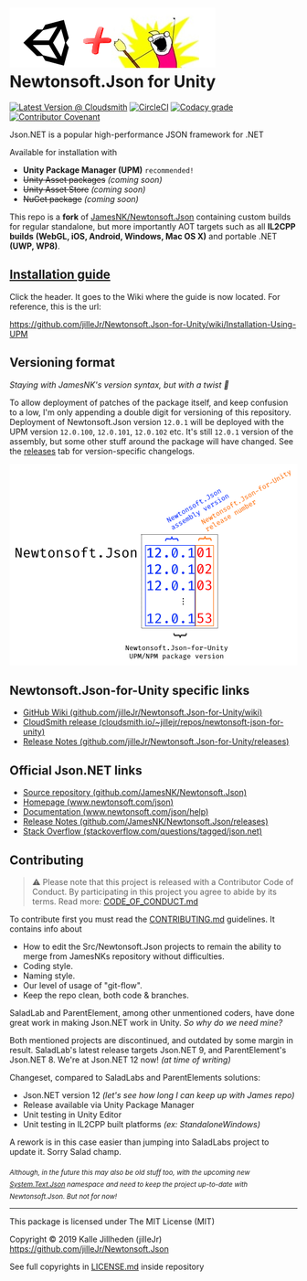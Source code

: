 # ![Logo](Doc/icons/logo-with-unity.png) Newtonsoft.Json for Unity

[![Latest Version @ Cloudsmith](https://api-prd.cloudsmith.io/badges/version/jillejr/newtonsoft-json-for-unity/npm/jillejr.newtonsoft.json-for-unity/latest/x/?render=true&badge_token=gAAAAABd0U7AyWhLGu6xjEAHz70w9zWbSk6ogsTrw3xvVpa2NXe7HJg_ua7r-G2cbWECxfM51y4uYgOdFOquHNoTQti080JM6w%3D%3D)](https://cloudsmith.io/~jillejr/repos/newtonsoft-json-for-unity/packages/detail/npm/jillejr.newtonsoft.json-for-unity/latest/)
[![CircleCI](https://img.shields.io/circleci/build/gh/jilleJr/Newtonsoft.Json-for-Unity/master?logo=circleci&style=flat-square)](https://circleci.com/gh/jilleJr/Newtonsoft.Json-for-Unity)
[![Codacy grade](https://img.shields.io/codacy/grade/f91156e7066c484588f4dba263c8cf45?logo=codacy&style=flat-square)](https://www.codacy.com/manual/jilleJr/Newtonsoft.Json-for-Unity?utm_source=github.com&utm_medium=referral&utm_content=jilleJr/Newtonsoft.Json-for-Unity&utm_campaign=Badge_Grade)
[![Contributor Covenant](https://img.shields.io/badge/Contributor%20Covenant-v2.0%20adopted-ff69b4.svg?style=flat-square)](/CODE_OF_CONDUCT.md)

Json.NET is a popular high-performance JSON framework for .NET

Available for installation with

- **Unity Package Manager (UPM)** `recommended!`
- ~~Unity Asset packages~~ _(coming soon)_
- ~~Unity Asset Store~~ _(coming soon)_
- ~~NuGet package~~ _(coming soon)_

This repo is a **fork** of [JamesNK/Newtonsoft.Json][newtonsoft.json.git] containing custom builds
for regular standalone, but more importantly AOT targets such as all **IL2CPP builds**
**(WebGL, iOS, Android, Windows, Mac OS X)** and portable .NET **(UWP, WP8)**.

## [Installation guide](https://github.com/jilleJr/Newtonsoft.Json-for-Unity/wiki/Installation-Using-UPM)

Click the header. It goes to the Wiki where the guide is now located. For reference, this is the url:

<https://github.com/jilleJr/Newtonsoft.Json-for-Unity/wiki/Installation-Using-UPM>

## Versioning format

_Staying with JamesNK's version syntax, but with a twist :dizzy:_

To allow deployment of patches of the package itself, and keep confusion to a low, I'm only appending a double digit for versioning of this repository. Deployment of Newtonsoft.Json version `12.0.1` will be deployed with the UPM version `12.0.100`, `12.0.101`, `12.0.102` etc. It's still `12.0.1` version of the assembly, but some other stuff around the package will have changed. See the [releases](https://github.com/jilleJr/Newtonsoft.Json-for-Unity/releases) tab for version-specific changelogs.

![explanation of version](Doc/version-explanation.png)

## Newtonsoft.Json-for-Unity specific links

- [GitHub Wiki (github.com/jilleJr/Newtonsoft.Json-for-Unity/wiki)](https://github.com/jilleJr/Newtonsoft.Json-for-Unity/wiki)
- [CloudSmith release (cloudsmith.io/~jillejr/repos/newtonsoft-json-for-unity)](https://cloudsmith.io/~jillejr/repos/newtonsoft-json-for-unity/packages/detail/npm/jillejr.newtonsoft.json-for-unity/latest/)
- [Release Notes (github.com/jilleJr/Newtonsoft.Json-for-Unity/releases)](https://github.com/jilleJr/Newtonsoft.Json-for-Unity/releases)

## Official Json.NET links

- [Source repository (github.com/JamesNK/Newtonsoft.Json)](https://github.com/JamesNK/Newtonsoft.Json)
- [Homepage (www.newtonsoft.com/json)](https://www.newtonsoft.com/json)
- [Documentation (www.newtonsoft.com/json/help)](https://www.newtonsoft.com/json/help)
- [Release Notes (github.com/JamesNK/Newtonsoft.Json/releases)](https://github.com/JamesNK/Newtonsoft.Json/releases)
- [Stack Overflow (stackoverflow.com/questions/tagged/json.net)](https://stackoverflow.com/questions/tagged/json.net)

## Contributing

> ⚠ Please note that this project is released with a Contributor Code of Conduct.
> By participating in this project you agree to abide by its terms.
> Read more: [CODE_OF_CONDUCT.md](/CODE_OF_CONDUCT.md)

To contribute first you must read the [CONTRIBUTING.md](/CONTRIBUTING.md)
guidelines. It contains info about

- How to edit the Src/Newtonsoft.Json projects to remain the ability to merge
  from JamesNKs repository without difficulties.
- Coding style.
- Naming style.
- Our level of usage of "git-flow".
- Keep the repo clean, both code & branches.

SaladLab and ParentElement, among other unmentioned coders,
have done great work in making Json.NET work in Unity. _So why do we need mine?_

Both mentioned projects are discontinued, and outdated by some margin in result.
SaladLab's latest release targets Json.NET 9, and ParentElement's Json.NET 8.
We're at Json.NET 12 now! _(at time of writing)_

Changeset, compared to SaladLabs and ParentElements solutions:

- Json.NET version 12 _(let's see how long I can keep up with James repo)_
- Release available via Unity Package Manager
- Unit testing in Unity Editor
- Unit testing in IL2CPP built platforms _(ex: StandaloneWindows)_

A rework is in this case easier than jumping into SaladLabs project to update it. Sorry Salad champ.

<sub>_Although, in the future this may also be old stuff too,
with the upcoming new [System.Text.Json](https://devblogs.microsoft.com/dotnet/try-the-new-system-text-json-apis/)
namespace and need to keep the project up-to-date with Newtonsoft.Json.
But not for now!_</sub>

---

This package is licensed under The MIT License (MIT)

Copyright &copy; 2019 Kalle Jillheden (jilleJr)  
<https://github.com/jilleJr/Newtonsoft.Json>

See full copyrights in [LICENSE.md][license.md] inside repository

[license.md]: https://github.com/jilleJr/Newtonsoft.Json-for-Unity/blob/master/LICENSE.md
[newtonsoft.json.git]: https://github.com/JamesNK/Newtonsoft.Json
